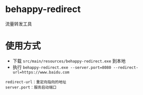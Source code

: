 # behappy-redirect
流量转发工具

# 使用方式

- 下载 `src/main/resources/behappy-redirect.exe` 到本地
- 执行 `behappy-redirect.exe --server.port=8080 --redirect-url=https://www.baidu.com`
```
redirect-url：重定向指向的地址
server.port：服务启动端口
```
